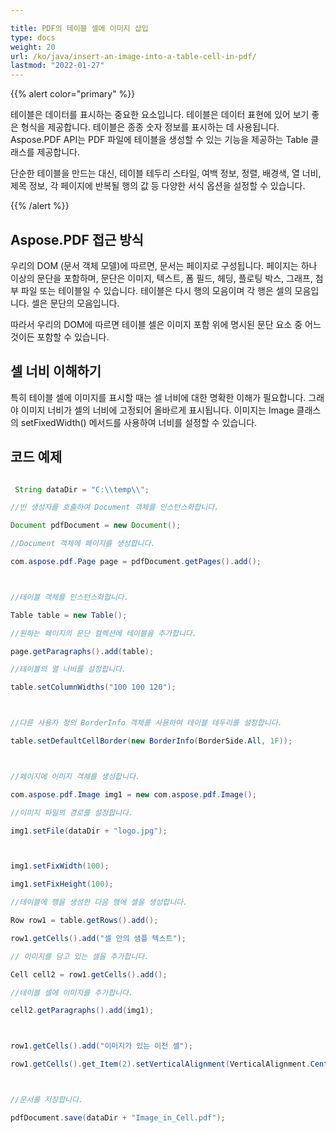 ```yaml
---

title: PDF의 테이블 셀에 이미지 삽입
type: docs
weight: 20
url: /ko/java/insert-an-image-into-a-table-cell-in-pdf/
lastmod: "2022-01-27"
---
```


{{% alert color="primary" %}}

테이블은 데이터를 표시하는 중요한 요소입니다. 테이블은 데이터 표현에 있어 보기 좋은 형식을 제공합니다. 테이블은 종종 숫자 정보를 표시하는 데 사용됩니다. Aspose.PDF API는 PDF 파일에 테이블을 생성할 수 있는 기능을 제공하는 Table 클래스를 제공합니다.

단순한 테이블을 만드는 대신, 테이블 테두리 스타일, 여백 정보, 정렬, 배경색, 열 너비, 제목 정보, 각 페이지에 반복될 행의 값 등 다양한 서식 옵션을 설정할 수 있습니다.

{{% /alert %}}

## Aspose.PDF 접근 방식

우리의 DOM (문서 객체 모델)에 따르면, 문서는 페이지로 구성됩니다.
 페이지는 하나 이상의 문단을 포함하며, 문단은 이미지, 텍스트, 폼 필드, 헤딩, 플로팅 박스, 그래프, 첨부 파일 또는 테이블일 수 있습니다. 테이블은 다시 행의 모음이며 각 행은 셀의 모음입니다. 셀은 문단의 모음입니다.

따라서 우리의 DOM에 따르면 테이블 셀은 이미지 포함 위에 명시된 문단 요소 중 어느 것이든 포함할 수 있습니다.

## 셀 너비 이해하기

특히 테이블 셀에 이미지를 표시할 때는 셀 너비에 대한 명확한 이해가 필요합니다. 그래야 이미지 너비가 셀의 너비에 고정되어 올바르게 표시됩니다. 이미지는 Image 클래스의 setFixedWidth() 메서드를 사용하여 너비를 설정할 수 있습니다.

## 코드 예제

```java

 String dataDir = "C:\\temp\\";

//빈 생성자를 호출하여 Document 객체를 인스턴스화합니다.

Document pdfDocument = new Document();

//Document 객체에 페이지를 생성합니다.

com.aspose.pdf.Page page = pdfDocument.getPages().add();



//테이블 객체를 인스턴스화합니다.

Table table = new Table();

//원하는 페이지의 문단 컬렉션에 테이블을 추가합니다.

page.getParagraphs().add(table);

//테이블의 열 너비를 설정합니다.

table.setColumnWidths("100 100 120");



//다른 사용자 정의 BorderInfo 객체를 사용하여 테이블 테두리를 설정합니다.

table.setDefaultCellBorder(new BorderInfo(BorderSide.All, 1F));



//페이지에 이미지 객체를 생성합니다.

com.aspose.pdf.Image img1 = new com.aspose.pdf.Image();

//이미지 파일의 경로를 설정합니다.

img1.setFile(dataDir + "logo.jpg");



img1.setFixWidth(100);

img1.setFixHeight(100);

//테이블에 행을 생성한 다음 행에 셀을 생성합니다.

Row row1 = table.getRows().add();

row1.getCells().add("셀 안의 샘플 텍스트");

// 이미지를 담고 있는 셀을 추가합니다.

Cell cell2 = row1.getCells().add();

//테이블 셀에 이미지를 추가합니다.

cell2.getParagraphs().add(img1);



row1.getCells().add("이미지가 있는 이전 셀");

row1.getCells().get_Item(2).setVerticalAlignment(VerticalAlignment.Center);



//문서를 저장합니다.

pdfDocument.save(dataDir + "Image_in_Cell.pdf");    

```